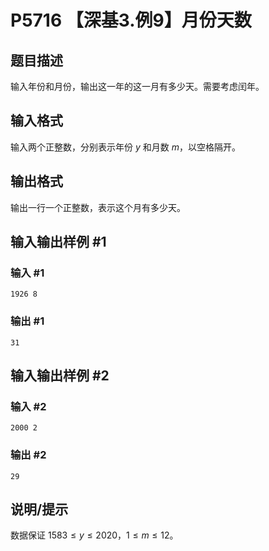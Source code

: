 # P5716 【深基3.例9】月份天数

## 题目描述

输入年份和月份，输出这一年的这一月有多少天。需要考虑闰年。

## 输入格式

输入两个正整数，分别表示年份 $y$ 和月数 $m$，以空格隔开。

## 输出格式

输出一行一个正整数，表示这个月有多少天。

## 输入输出样例 #1

### 输入 #1

```
1926 8
```

### 输出 #1

```
31
```

## 输入输出样例 #2

### 输入 #2

```
2000 2
```

### 输出 #2

```
29
```

## 说明/提示

数据保证 $1583 \leq y \leq 2020$，$1 \leq m \leq 12$。